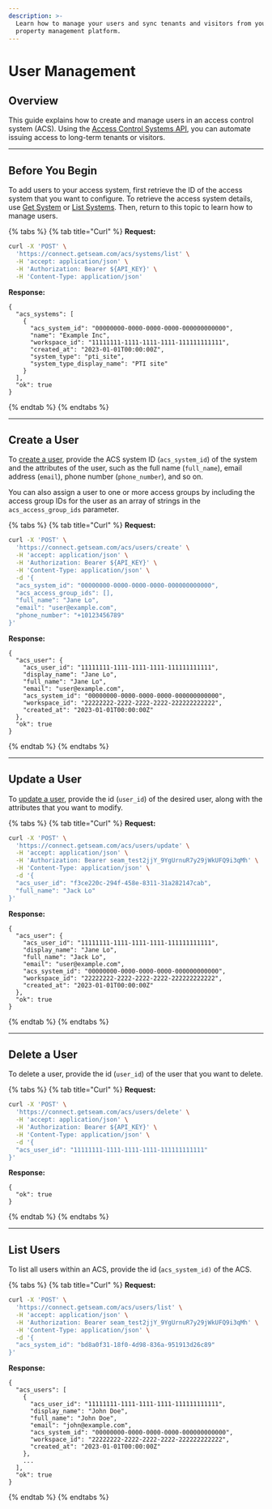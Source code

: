 ```yaml
---
description: >-
  Learn how to manage your users and sync tenants and visitors from your
  property management platform.
---
```


# User Management

## Overview

This guide explains how to create and manage users in an access control system (ACS). Using the [Access Control Systems API](../../api-clients/access-control-systems/), you can automate issuing access to long-term tenants or visitors.

***

## Before You Begin

To add users to your access system, first retrieve the ID of the access system that you want to configure. To retrieve the access system details, use [Get System](../../api-clients/access-control-systems/systems/get-a-system.md) or [List Systems](../../api-clients/access-control-systems/systems/list-systems.md). Then, return to this topic to learn how to manage users.

{% tabs %}
{% tab title="Curl" %}
**Request:**

```bash
curl -X 'POST' \
  'https://connect.getseam.com/acs/systems/list' \
  -H 'accept: application/json' \
  -H 'Authorization: Bearer ${API_KEY}' \
  -H 'Content-Type: application/json'
```

**Response:**

```
{
  "acs_systems": [
    {
      "acs_system_id": "00000000-0000-0000-0000-000000000000",
      "name": "Example Inc",
      "workspace_id": "11111111-1111-1111-1111-111111111111",
      "created_at": "2023-01-01T00:00:00Z",
      "system_type": "pti_site",
      "system_type_display_name": "PTI site"
    }
  ],
  "ok": true
}
```
{% endtab %}
{% endtabs %}

***

## Create a User

To [create a user](../../api-clients/access-control-systems/users/create-user.md), provide the ACS system ID (`acs_system_id`) of the system and the attributes of the user, such as the full name (`full_name`), email address (`email`), phone number (`phone_number`), and so on.

You can also assign a user to one or more access groups by including the access group IDs for the user as an array of strings in the `acs_access_group_ids` parameter.

{% tabs %}
{% tab title="Curl" %}
**Request:**

```bash
curl -X 'POST' \
  'https://connect.getseam.com/acs/users/create' \
  -H 'accept: application/json' \
  -H 'Authorization: Bearer ${API_KEY}' \
  -H 'Content-Type: application/json' \
  -d '{
  "acs_system_id": "00000000-0000-0000-0000-000000000000",
  "acs_access_group_ids": [],
  "full_name": "Jane Lo",
  "email": "user@example.com",
  "phone_number": "+10123456789"
}'
```

**Response:**

```
{
  "acs_user": {
    "acs_user_id": "11111111-1111-1111-1111-111111111111",
    "display_name": "Jane Lo",
    "full_name": "Jane Lo",
    "email": "user@example.com",
    "acs_system_id": "00000000-0000-0000-0000-000000000000",
    "workspace_id": "22222222-2222-2222-2222-222222222222",
    "created_at": "2023-01-01T00:00:00Z"
  },
  "ok": true
}
```
{% endtab %}
{% endtabs %}

***

## Update a User

To [update a user](../../api-clients/access-control-systems/users/update-user.md), provide the id (`user_id`) of the desired user, along with the attributes that you want to modify.

{% tabs %}
{% tab title="Curl" %}
**Request:**

```bash
curl -X 'POST' \
  'https://connect.getseam.com/acs/users/update' \
  -H 'accept: application/json' \
  -H 'Authorization: Bearer seam_test2jjY_9YgUrnuR7y29jWkUFQ9i3qMh' \
  -H 'Content-Type: application/json' \
  -d '{
  "acs_user_id": "f3ce220c-294f-458e-8311-31a282147cab",
  "full_name": "Jack Lo"
}'
```

**Response:**

```
{
  "acs_user": {
    "acs_user_id": "11111111-1111-1111-1111-111111111111",
    "display_name": "Jane Lo",
    "full_name": "Jack Lo",
    "email": "user@example.com",
    "acs_system_id": "00000000-0000-0000-0000-000000000000",
    "workspace_id": "22222222-2222-2222-2222-222222222222",
    "created_at": "2023-01-01T00:00:00Z"
  },
  "ok": true
}
```
{% endtab %}
{% endtabs %}

***

## Delete a User

To delete a user, provide the id (`user_id`) of the user that you want to delete.

{% tabs %}
{% tab title="Curl" %}
**Request:**

```bash
curl -X 'POST' \
  'https://connect.getseam.com/acs/users/delete' \
  -H 'accept: application/json' \
  -H 'Authorization: Bearer ${API_KEY}' \
  -H 'Content-Type: application/json' \
  -d '{
  "acs_user_id": "11111111-1111-1111-1111-111111111111"
}'
```

**Response:**

```
{
  "ok": true
}
```
{% endtab %}
{% endtabs %}

***

## List Users

To list all users within an ACS, provide the id (`acs_system_id)` of the ACS.

{% tabs %}
{% tab title="Curl" %}
**Request:**

```bash
curl -X 'POST' \
  'https://connect.getseam.com/acs/users/list' \
  -H 'accept: application/json' \
  -H 'Authorization: Bearer seam_test2jjY_9YgUrnuR7y29jWkUFQ9i3qMh' \
  -H 'Content-Type: application/json' \
  -d '{
  "acs_system_id": "bd8a0f31-18f0-4d98-836a-951913d26c89"
}'
```

**Response:**

```
{
  "acs_users": [
    {
      "acs_user_id": "11111111-1111-1111-1111-111111111111",
      "display_name": "John Doe",
      "full_name": "John Doe",
      "email": "john@example.com",
      "acs_system_id": "00000000-0000-0000-0000-000000000000",
      "workspace_id": "22222222-2222-2222-2222-222222222222",
      "created_at": "2023-01-01T00:00:00Z"
    },
    ...
  ],
  "ok": true
}
```
{% endtab %}
{% endtabs %}
